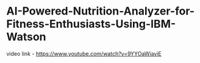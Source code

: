 # AI-Powered-Nutrition-Analyzer-for-Fitness-Enthusiasts-Using-IBM-Watson

video link - https://www.youtube.com/watch?v=9YYOaWiaviE
